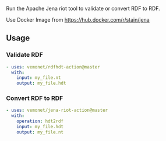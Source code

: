 Run the Apache Jena riot tool to validate or convert RDF to RDF.

Use Docker Image from https://hub.docker.com/r/stain/jena

## Usage

### Validate RDF

```yaml
- uses: vemonet/rdfhdt-action@master
  with:
    input: my_file.nt
    output: my_file.hdt
```

### Convert RDF to RDF

```yaml
- uses: vemonet/jena-riot-action@master
  with:
  	operation: hdt2rdf
    input: my_file.hdt
    output: my_file.nt
```

